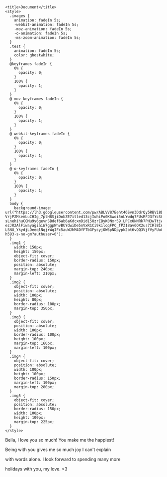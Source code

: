 <!DOCTYPE html>
<html lang="en">
  <head>
    <meta charset="UTF-8" />
    <meta name="viewport" content="width=device-width, initial-scale=1.0" />

    <title>Document</title>
    <style>
      .images {
        animation: fadeIn 5s;
        -webkit-animation: fadeIn 5s;
        -moz-animation: fadeIn 5s;
        -o-animation: fadeIn 5s;
        -ms-zoom-animation: fadeIn 5s;
      }
      .test {
        animation: fadeIn 5s;
        color: ghostwhite;
      }
      @keyframes fadeIn {
        0% {
          opacity: 0;
        }
        100% {
          opacity: 1;
        }
      }
      @-moz-keyframes fadeIn {
        0% {
          opacity: 0;
        }
        100% {
          opacity: 1;
        }
      }
      @-webkit-keyframes fadeIn {
        0% {
          opacity: 0;
        }
        100% {
          opacity: 1;
        }
      }
      @-o-keyframes fadeIn {
        0% {
          opacity: 0;
        }
        100% {
          opacity: 1;
        }
      }
      body {
        background-image: url("https://lh3.googleusercontent.com/pw/ABLVV87Eeht46Svn3DdrQy5RBVi8DY6QnoaOMZKRCEcdap5wf0B-VrjP2MsemLuCHIg_7ptH8SjiDobZE7itled13cjIuhiPo0K6woi5nLYwdq7FUsRFJ3fYcSCKCMFPUHezKhK49pmoxE10zndYZ1tM6Lgjy8jpGGXj5plzt_Tln73d6SySLJGB9UR5m0UgoH6p6u0MGuMomGLR7SmZaJzQkkFBmc510kUxu2x6cn0oTiazgQ71o7nHvwceoXBAdebhxnRl8ZfTzTl9UQKhRyLrVWEU7vaCYd735QBbh5ryEbTYI-sLnehihuCCMu9y6gevnSBdef6ab6aKdcxmDid15OzrEByK0Nxr59_LPCxONNRk7PH3wTtjwhUyGuPQj_B7ux8BaE00sXOqy_Yrlk_YpHtX4ZrzeqZR5NdojlBHnrs553j0wtVqJku_6nSp57GWAcbmI5uJ-ezJR2AlFiwayagiaiW7ggpWnvBUYdwiDe5nVxR1Ci9kilqqFPC_fPZ18av6OX2us7IRl8IAsQhjjlvyzEhyVb0pEs2OwJyLMAlwq-LSNU_YkydjLDeeqlNqjrWqIFc5auWJhM4DfFTbGFycyjOW6pNDpypk2bt6vQQ3VjfVyFUuCqN6I9QNDOk2Elya4BiY1BEV3Loczfe6D3Chu9T1prphoBF9jVLPtp6ir1k3_dO94Yg7OoCX0s4SfHGLXaRLDrvxLH6LC5OiYTSyb7KK_cL8NxgRbV74ywE3hjgkBCzmCLFHDOoUvtoPorx3241pN4aclzMl4oXxjBUzRWNDBfEmujzRAIt_f8fcEkEYuk8RRa0S8klOiMfq4YB6mEefmHcPjL6DwsgCSArH3pT1Gi8_mVAJ2MWTfwlMqs5DtnygN4x_OfdW_kJM2NTyoOwkq1AECK2pghbm_8KTa_RpW_mSrxvKbWeuWDF88Z8XP4zN24j4G0bvnigh1drc6PTqA6VZC9Y=w372-h593-s-no-gm?authuser=0");
      }
      .img1 {
        width: 150px;
        height: 150px;
        object-fit: cover;
        border-radius: 150px;
        position: absolute;
        margin-top: 240px;
        margin-left: 210px;
      }
      .img2 {
        object-fit: cover;
        position: absolute;
        width: 100px;
        height: 80px;
        border-radius: 100px;
        margin-top: 350px;
      }
      .img3 {
        object-fit: cover;
        position: absolute;
        width: 100px;
        border-radius: 100px;
        height: 100px;
        margin-top: 160px;
        margin-left: 100px;
      }
      .img4 {
        object-fit: cover;
        position: absolute;
        width: 100px;
        height: 100px;
        border-radius: 150px;
        margin-left: 100px;
        margin-top: 280px;
      }
      .img5 {
        object-fit: cover;
        position: absolute;
        border-radius: 150px;
        width: 100px;
        height: 100px;
        margin-top: 225px;
      }
    </style>
  </head>
  <body>
    <div class="test">
      <p>Bella, I love you so much! You make me the happiest!</p>
      <p>Being with you gives me so much joy I can't explain</p>
      <p>with words alone. I look forward to spending many more</p>
      <p>holidays with you, my love. <3</p>
    </div>
    <div class="images">
      <img
        class="img1"
        src="https://lh3.googleusercontent.com/pw/ABLVV85tFdQvFqFqEHB2gZps8ofjkJyU369DfXf-WTlF3lvO5CLSSFlwCysz42TObBkCvQyUawQrweWK2L9-U0eRw-wBBkyTrifxxGIscRb9LEyw7-FOqt7DqMffIfDvzq6w6mWviDM-IqBd7wZMsJPIjTfetVkjSU97HKqP6gPkNSDum3HIeTj_ipU6Tk42Wd0E9JGH38SLBUrIn8MoeLIA3FYvLnsAkV01BKybzJas4_lAsdeQH14Q7jNm7rYMbWkmKOH7uG2Dben4uXC6KXXGFR4B4P9vsZmTDF3m5uJfSIyR_9oScrCsBvsoEB1iWugKz3TIC6xkyAgn1rYXRSakWZORMIXLTvtxIoC0rK7ocLH33Tf51hTUHbxGHlwGbC4Doo3nxXDWj4tuIAruOJ92OjVl2O1-n9cbMGer4eN3F5foe1wdJRZ2Q8fWpR-y2FJuv2j4wBCoxaBHlI4a4WpO29VsxO4XsNq8IQ2JAXmhKj1l10RCpaJIZ6jqkVrGvdxluFHxOd4-zjm2GPMFZg0COZjhUmz_bryIQNDcWQJwN4tgbGs3iqwBwp1_-rDeYDWutV0uGdeq1GMJo2mpRhHUSj_SgV4wakthCxWR1oOOyTUNEwwqOTr_j2fYehFRvMC8KTJYxXIC6RVkW4xfNg1Pso0GRlX-tGT2GfbZ2QuVOCCgixLiBlL8wbGRf5lPSV6mMdyyARZC1lO7vgzBR-JGDHUaWPxJHzjkUuTn1sqfBhl8--vSFFOr6JxTF7q1IPVItrdvzarebFv5rJu6Rv-u_W31U60srFPqhFj74tmLVQfkPjuy9GdHYJuTi6Mve0-eQWQGRNik6sULRS5SZ8TcK_Jh76WLuZsqlG5cOWVqqbL4v5V5_cSIKMTzplbR6cO92mlq8GPVF8AThMae1cG6MJ2iPwml_b-0JAXLCqJGfy42ZYgDZQanY3PRKdDqfoqZBZ2nZeeoaSk9q6k=w445-h593-s-no-gm?authuser=0"
        alt=""
      />
      <img
        class="img2"
        src="https://lh3.googleusercontent.com/pw/ABLVV84mPT-4PdLkQ5hn8-okAm1DYwZKbBNOzWbHOTONbP72LDjBLkFsvkn65kCMJmJJRsnTm0RbhKBEbh-tNRp6o4dRi_MFxo7CmkQgDC5XrjVTjGEom1i3bri98jYZNwX2SFkh4qgHHzlGFvYNepGYiERN9XmTAklCH4iNpjZiOCxjLvIloph4nF_wKurfyr8yNqgu82lpcqI3KM-Y1VmisXlCEoBjhBzKC25AKey7haR2_kmMGIFS_9WFC8k0c1SeMDWWdkxma23aU2UlqEsYRuUC7_fzoiUUhiAPOsybdSuzwIPq56wvEZ9amXV4CB47vgH3gfx9w3w0_3v70mX1jP3UoEojk4Cgzcyw97-a_0TcXx9WC3myYBB8itU1C65ByThznrYXMI6vQyMyDmpi9zn7p8FykquhDqAbIwnueWNik-UgxHtoYlF5tLT71DDpTp73fw0f05V9QZR890lDOMgFn2PDq6pdFpoHIplIAA_Jkw3KFOerDMBJFIXAepECZtKUlEg3_5SrCrRvq1C-BF3jlCGDtPmB6nKmrKyGTB5Kug5CCWTfyeHoeLI70CNj9SOyRM3zds2ay7FnbiaOiQ2PBfUPl8jYT8Mi7LZt-QcrJ-Chc-FUIzvSOK905NsOu4uJf2sgnj0iaoLxGnww2-3LykhqWNM7Fhn21Ohtw6IBCeLtOPXDrSH3-jEq8sk6N3bvy0zLq4J51iqyGN1bRd_oFFdodis7oCm9Sos2u0WBi3VdIgs27a8YYwWUufEhMkHmkCBG5x85nSphiSlghsG3CM1B-3bOoH1ZAncjjSE9Jf2X93UkdWkPt9nN32gRke_bhhR29BENbAuz9GAHxHOrl6xfO4x00QAJ4mzXWT6LLIXEvVPl6F25-F-SRJdmUEaObF-dR7e8x89O1JuNmRqj88gCkBsD9x9KhRa2js6e24sC3h2hA4l55kybXwT5wUwFiAxH_o9VFzs=w273-h592-s-no-gm?authuser=0"
        alt=""
      />
      <img
        class="img3"
        src="https://lh3.googleusercontent.com/pw/ABLVV86RSqByhgCJD_JhisKS36mU4BSAtTNcLRuJgzbWMZ_kxYzUhMQYe_y8fzbcohb0YpiFxcsbE3tN1JxE9Ry4d8n6DXYbEokD81lN08Ty0ZBx95rFHrbDbSWxH09Pz7QHLmEkRSq7CV12_uS-um72hjbZYffETw1OKVuKZ2VqpWk5osCL3kZZCsrsarLPeOJmrDWR-Mi1Jd1MQoNj1o0D3DpcicQzRKoI4-ziErKZYZLcEkFhrCE3boVh9ZJoNI1FKgh1XkBRSDZvbAczysqg5i3amclUGbm6qHKEdBAMUSG3wyopxaFgIQ4usPBhVpv-pQN5FaV0oDfnKvDDmh3OoO6cfcM4ILC_CNhaqQtpbVB70yku3sqBXU00zHpoqeq15-kOpYhJFdxmidBAK-RSqCsq-ONBDUMm57H34BxS01u3t8IdO--uzGoIr2tX9P6mGtpsSfi129HN8Ad3a5DurCrLFtiDSufL_GaKvtF8pGOFMNa5RHkZB6xXL1fvBGSjM71ub1KWXLi1XsasGI4mOrGMD6W1QZQZsgQdPR7QujdPM9HvsCO1fikxqP_mdf0woxuJAtv42pXcE_miOD69z4L1V2TWF-IcrOrf0EVlM9FVtxlrt7Xg3w7speqDzO2qQcUS2Iaazt76G9WI5LscK2PNiRG-X2IOTKSzRgB5RtBYddd95JnK54x5R7n8brMHBI7_lrXMEvNjnP5G19UkRgEx9040EbYJ-NUyGhqJLqXevwlZRk1LR48gl0zd7zqyArMmWIttMwwuNyC4idizhrp9ZTkR8j6KIfrvJyUxsmX89sm5pSHZ2j0npgMuslX4aDjZEHyhllLKd3Qj2UgjTWeUZ7miighR7ppaUi_yoRzLS3PS8jId0Lg3kcv10PYMZciJqROXVUZP5sGtcUrVXCtyzeCfE22yKIBgoDFiA71SoK9xQbDHHPNOhq9vAOX48k9CyWVjD5eZ3JY=w446-h593-s-no-gm?authuser=0"
        alt=""
      />
      <img
        class="img4"
        src="https://lh3.googleusercontent.com/pw/ABLVV85yTu7BawFl_sC_8W5l0nCx3Pzp9mIUGwQxyMVa4Od9uDuuwkwFEZIolpxon-pMSbkTbJLs3uHV4rm-aGCP3PaJqzIA8uyrjZj_GGnpfqnoHxRLjqsgz05g9uT40Y1fZXSfa3f7w8cGh1hZFEQRuBszmeJyrSaokM07f6P5evPjsK98zmsMgOFIlg4uTC2qU4ont29E9gv1iWvY3SA7LXhpvVBpJ8RjFAYONZUsBkpagGtw4OO-gb0W7wBN6icsbxGIq5sFaKzqtev4eCthj9fwEkIDA8UIkqp0yp5LVPobJEN-5y3sczdnuPiM5QRKa8NJpLLy9ODlgo1ytO_IeQaghW6j8fPX1OjNVw1LftZAcz4HW2rhb12SO9IMFw1Y4nD3XoX46l8PyUeoqGpJD6fz6HhTioCFktHl0AddkQJqo6IBBnl-0AinCWZojUqDCrACrCqPQQTOD0z4yCmAWP1XrTIZkeoWYXRk7KWjgWF_Bx74BFua_9rj48DF5KZPtwECWm1J9d_keQ084or91CFwYoxrXpWji9S06VhQ8A8V-av20ip3IoYvUXoxiGD1jiSuRAzr3u3ZqEYx9AyWo0R_BZZp1vGnWpg-KtNflQAvHA-GMz4KxntTB3v2Repf_DYyYmATxLpzq1OskpptwAeWUyRQagSwjI3ounwQzvmdqT80b4piZs1SYipTAC82FSwQe06ERa50CT1KUVFF6pWQ2N2Rak-msvIJqtSJ4vlNKXnL-3FEQz4h08Ok_y6SLxN1pPEiN50daQRHe1r-y-2YYOPByYDd6kV7wd3ufpb9Swu1kA0XAXfE9iAY_EqxSsarJ6SGYyl0yedr2DPTRhBbx7jT75wFXABjDDRzk--VTDQDZJeYXgqyUymUgb36D3JsRcC29OrU2E44hdt6K-bAyu3cZdFVNHc0ORvm8qU9NKYkGgyB0KnlRtwifXboDRJIswwgrxj3iyM=w273-h592-s-no-gm?authuser=0"
        alt=""
      />
      <img
        class="img5"
        src="https://lh3.googleusercontent.com/pw/ABLVV850Y3gSqQpBjjYKAFOw53zysJzrWoEyEmNyRsrbdLFE-f_C1WQxXTQ908cQ_SwlWKYIM3X1L81FdnQFDzE7-0WMvwcg_8LIDB0wPp2k4L7LiV5Sx18zfUMI3ke1cvwIJbR0HN9rJ7flnaTSRDSvyJkz5vfQJkx85n8AM1Pd2XcaMH27bUA9FS1FbrG4x3XhiCDpqr91neXlYGO9H244PixpKJqXK6sH_TgzjfFZCZ86KE15zyCIa7B7l7c9mAH9VAFQLxHTxRJTQ6HOuKs6Otdpt-FkagHIcHyaMxM88p174hnquody5E6pR88WOXSo4jLog-jzo5kKGepOFLhKicaZMsp5NXIormWOamETw9GD21qsF-UxU6J5ywIbM63Iq1maZuPIOoQM11A4LCRgETNskeoNFGD2FUwDcDHLWZH5VpW312WtFLN7cxmws9zg5tbdyqYx4RcR8wJLwNo32cjekLQFRv1X1y0Rk8DSSr44gNCnPbHpAfIoJE6E7mr9jrgnVBDcgYEkKFKS0ohYGzQddz8WPWpq8EUBzO8SiZ45tC1Uh2loIm2KlWJnquaaTasXG5P67pggU1BrhR6c7HjxMmQidB4YyUQown0a9V6uOtY6Y87dj37r3RL1oonQOYT9Q6DFSBY4F8DrocHmqpjfTCbRKdXRW9wB1A1N7e5BshGaJ57m1RJIs4VcrAMHsBdjYoFzefuLM1Gj9_ESZJiETBzyR_XKALcq1FiG3xFH6feDVtuebyRt1AiCxQWNF87JjtW3sAVFoL_sCFjac8vu8W2t_s5AEK7UDF3fXMOEd3TLLEKs8AJIj71TWH-iSGJWi8g_x-XWkuIDnrqqhATDuZ7g2zUNz3AGX8R0XzBw1DK6LZkfFYAklCiFctykR9n5BuOkbZNIZLBBIvZPtCplt6TFY-wEmpxzFAbeVwPBWDJdox1ZYxQJTGmOXVRDFqSaZ7G54zpScac=w333-h593-s-no-gm?authuser=0"
        alt=""
      />
    </div>
  </body>
</html>
